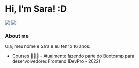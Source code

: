 # Hi, I'm Sara! :D

<a href="https://www.instagram.com/sara.fwc/" target="_blank"><img src="https://img.shields.io/badge/-Instagram-%23E4405F?style=for-the-badge&logo=instagram&logoColor=white" target="_blank"></a>
  <a href="https://www.facebook.com/sara.franca.108889" target="_blank"><img src="https://img.shields.io/badge/Facebook-1877F2?style=for-the-badge&logo=facebook&logoColor=white" target="_blank"></a> 

### About me
Olá, meu nome é Sara e eu tenho 16 anos.

- [Courses](https://pythonpro.com.br/) 👨🏼‍🏫 - Atualmente fazendo parte do Bootcamp para desenvolvedores Frontend (DevPro - 2022)
